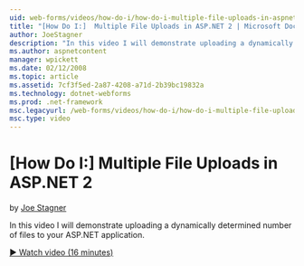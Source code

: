 ```yaml
---
uid: web-forms/videos/how-do-i/how-do-i-multiple-file-uploads-in-aspnet-2
title: "[How Do I:]  Multiple File Uploads in ASP.NET 2 | Microsoft Docs"
author: JoeStagner
description: "In this video I will demonstrate uploading a dynamically determined number of files to your ASP.NET application."
ms.author: aspnetcontent
manager: wpickett
ms.date: 02/12/2008
ms.topic: article
ms.assetid: 7cf3f5ed-2a87-4208-a71d-2b39bc19832a
ms.technology: dotnet-webforms
ms.prod: .net-framework
msc.legacyurl: /web-forms/videos/how-do-i/how-do-i-multiple-file-uploads-in-aspnet-2
msc.type: video
---
```

[How Do I:]  Multiple File Uploads in ASP.NET 2
====================
by [Joe Stagner](https://github.com/JoeStagner)

In this video I will demonstrate uploading a dynamically determined number of files to your ASP.NET application.

[&#9654; Watch video (16 minutes)](https://channel9.msdn.com/Blogs/ASP-NET-Site-Videos/how-do-i-multiple-file-uploads-in-aspnet-2)